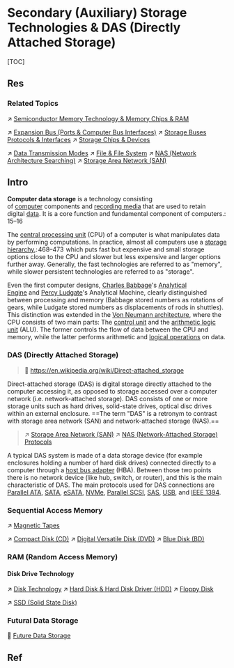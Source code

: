 # Secondary (Auxiliary) Storage Technologies & DAS (Directly Attached Storage)

[TOC]



## Res
### Related Topics
↗ [Semiconductor Memory Technology & Memory Chips & RAM](../Primary%20Storage%20(Main%20Memory)%20Technologies%20&%20RAM/🪫%20Semiconductor%20Memory%20Technology%20&%20Memory%20Chips%20&%20RAM/Semiconductor%20Memory%20Technology%20&%20Memory%20Chips%20&%20RAM.md)

↗ [Expansion Bus (Ports & Computer Bus Interfaces)](../../Computer%20Bus%20(Datapath)%20&%20Interfaces%20&%20Protocols/🛣️%20Expansion%20Bus%20(Ports%20&%20Computer%20Bus%20Interfaces)/Expansion%20Bus%20(Ports%20&%20Computer%20Bus%20Interfaces).md)
↗ [Storage Buses Protocols & Interfaces](../../Computer%20Bus%20(Datapath)%20&%20Interfaces%20&%20Protocols/🛣️%20Expansion%20Bus%20(Ports%20&%20Computer%20Bus%20Interfaces)/🚚%20Storage%20Bus%20Protocols%20&%20Interfaces/Storage%20Buses%20Protocols%20&%20Interfaces.md)
↗ [Storage Chips & Devices](../../../../../Hardware%20&%20EE%20Related%20Theories/Storage%20Chips%20&%20Devices/Storage%20Chips%20&%20Devices.md)

↗ [Data Transmission Modes](../../Computer%20IO%20System/Data%20Transmission%20Modes.md)
↗ [File & File System](../../../../Operating%20System%20&%20OS%20Kernel%20(Theory%20Part)/OS%20IO%20System/IO%20Generality%20(via%20Abstraction)/File%20&%20File%20System/File%20&%20File%20System.md)
↗ [NAS (Network Architecture Searching)](../../../../../../🧠%20Computing%20Methodologies/👽%20Artificial%20Intelligence/🗝️%20AI%20Basics%20&%20Machine%20Learning/🌊%20Deep%20Learning%20(Neural%20Network)/3️⃣%20Model%20Training/Model%20Tuning%20&%20Hyperparameter%20Optimization/NAS%20(Network%20Architecture%20Searching).md)
↗ [Storage Area Network (SAN)](../../../../../🏎️%20Computer%20Networking%20and%20Communication/📌%20Computer%20Networking%20Basics%20(Protocol%20Part)/0x06%20Data%20Link%20Layer/Switched%20LAN/Storage%20Area%20Network%20(SAN).md)



## Intro
**Computer data storage** is a technology consisting of [computer](https://en.wikipedia.org/wiki/Computer "Computer") components and [recording media](https://en.wikipedia.org/wiki/Data_storage "Data storage") that are used to retain digital [data](https://en.wikipedia.org/wiki/Data_(computing) "Data (computing)"). It is a core function and fundamental component of computers.: 15–16 

The [central processing unit](https://en.wikipedia.org/wiki/Central_processing_unit "Central processing unit") (CPU) of a computer is what manipulates data by performing computations. In practice, almost all computers use a [storage hierarchy](https://en.wikipedia.org/wiki/Memory_hierarchy "Memory hierarchy"),: 468–473  which puts fast but expensive and small storage options close to the CPU and slower but less expensive and larger options further away. Generally, the fast technologies are referred to as "memory", while slower persistent technologies are referred to as "storage".

Even the first computer designs, [Charles Babbage](https://en.wikipedia.org/wiki/Charles_Babbage "Charles Babbage")'s [Analytical Engine](https://en.wikipedia.org/wiki/Analytical_Engine "Analytical Engine") and [Percy Ludgate](https://en.wikipedia.org/wiki/Percy_Ludgate "Percy Ludgate")'s Analytical Machine, clearly distinguished between processing and memory (Babbage stored numbers as rotations of gears, while Ludgate stored numbers as displacements of rods in shuttles). This distinction was extended in the [Von Neumann architecture](https://en.wikipedia.org/wiki/Von_Neumann_architecture "Von Neumann architecture"), where the CPU consists of two main parts: The [control unit](https://en.wikipedia.org/wiki/Control_unit "Control unit") and the [arithmetic logic unit](https://en.wikipedia.org/wiki/Arithmetic_logic_unit "Arithmetic logic unit") (ALU). The former controls the flow of data between the CPU and memory, while the latter performs arithmetic and [logical operations](https://en.wikipedia.org/wiki/Bitwise_operation "Bitwise operation") on data.


### DAS (Directly Attached Storage)
> 🔗 https://en.wikipedia.org/wiki/Direct-attached_storage

Direct-attached storage (DAS) is digital storage directly attached to the computer accessing it, as opposed to storage accessed over a computer network (i.e. network-attached storage). DAS consists of one or more storage units such as hard drives, solid-state drives, optical disc drives within an external enclosure. ==The term "DAS" is a retronym to contrast with storage area network (SAN) and network-attached storage (NAS).==

> ↗ [Storage Area Network (SAN)](../../../../../🏎️%20Computer%20Networking%20and%20Communication/📌%20Computer%20Networking%20Basics%20(Protocol%20Part)/0x06%20Data%20Link%20Layer/Switched%20LAN/Storage%20Area%20Network%20(SAN).md)
> ↗ [NAS (Network-Attached Storage) Protocols](../../../../../🏎️%20Computer%20Networking%20and%20Communication/📌%20Computer%20Networking%20Basics%20(Protocol%20Part)/0x01%20Application%20Layer/NAS%20(Network-Attached%20Storage)%20Protocols/NAS%20(Network-Attached%20Storage)%20Protocols.md)

A typical DAS system is made of a data storage device (for example enclosures holding a number of hard disk drives) connected directly to a computer through a [host bus adapter](https://en.wikipedia.org/wiki/Host_bus_adapter "Host bus adapter") (HBA). Between those two points there is no network device (like hub, switch, or router), and this is the main characteristic of DAS.
The main protocols used for DAS connections are [Parallel ATA](https://en.wikipedia.org/wiki/Parallel_ATA "Parallel ATA"), [SATA](https://en.wikipedia.org/wiki/SATA "SATA"), [eSATA](https://en.wikipedia.org/wiki/ESATA "ESATA"), [NVMe](https://en.wikipedia.org/wiki/NVM_Express "NVM Express"), [Parallel SCSI](https://en.wikipedia.org/wiki/Parallel_SCSI "Parallel SCSI"), [SAS](https://en.wikipedia.org/wiki/Serial_Attached_SCSI "Serial Attached SCSI"), [USB](https://en.wikipedia.org/wiki/USB "USB"), and [IEEE 1394](https://en.wikipedia.org/wiki/IEEE_1394 "IEEE 1394").


### Sequential Access Memory
↗ [Magnetic Tapes](Magnetic%20Media%20Secondary%20Storage/Magnetic%20Tapes.md)

↗ [Compact Disk (CD)](Optical%20Media%20Secondary%20Storage/Compact%20Disk%20(CD).md)
↗ [Digital Versatile Disk (DVD)](Optical%20Media%20Secondary%20Storage/Digital%20Versatile%20Disk%20(DVD).md)
↗ [Blue Disk (BD)](Optical%20Media%20Secondary%20Storage/Blue%20Disk%20(BD).md)


### RAM (Random Access Memory)
#### Disk Drive Technology
↗ [Disk Technology](💾%20Disk%20Technology/Disk%20Technology.md)
↗ [Hard Disk & Hard Disk Driver (HDD)](Magnetic%20Media%20Secondary%20Storage/Hard%20Disk%20&%20Hard%20Disk%20Driver%20(HDD).md)
↗ [Floppy Disk](Magnetic%20Media%20Secondary%20Storage/Floppy%20Disk.md)

↗ [SSD (Solid State Disk)](Semi-conductor%20Media%20(Circuit)%20Storage%20&%20Flash%20Storage/SSD%20(Solid%20State%20Disk).md)


### Futural Data Storage
📝 [Future Data Storage](Future%20Data%20Storage.md)



## Ref
[Computer data storage | Wikipedia]: https://en.wikipedia.org/wiki/Computer_data_storage

